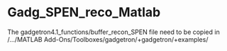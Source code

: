 # Gadg_SPEN_reco_Matlab

The gadgetron4.1_functions/buffer_recon_SPEN file need to be copied in /.../MATLAB Add-Ons/Toolboxes/gadgetron/+gadgetron/+examples/ 

